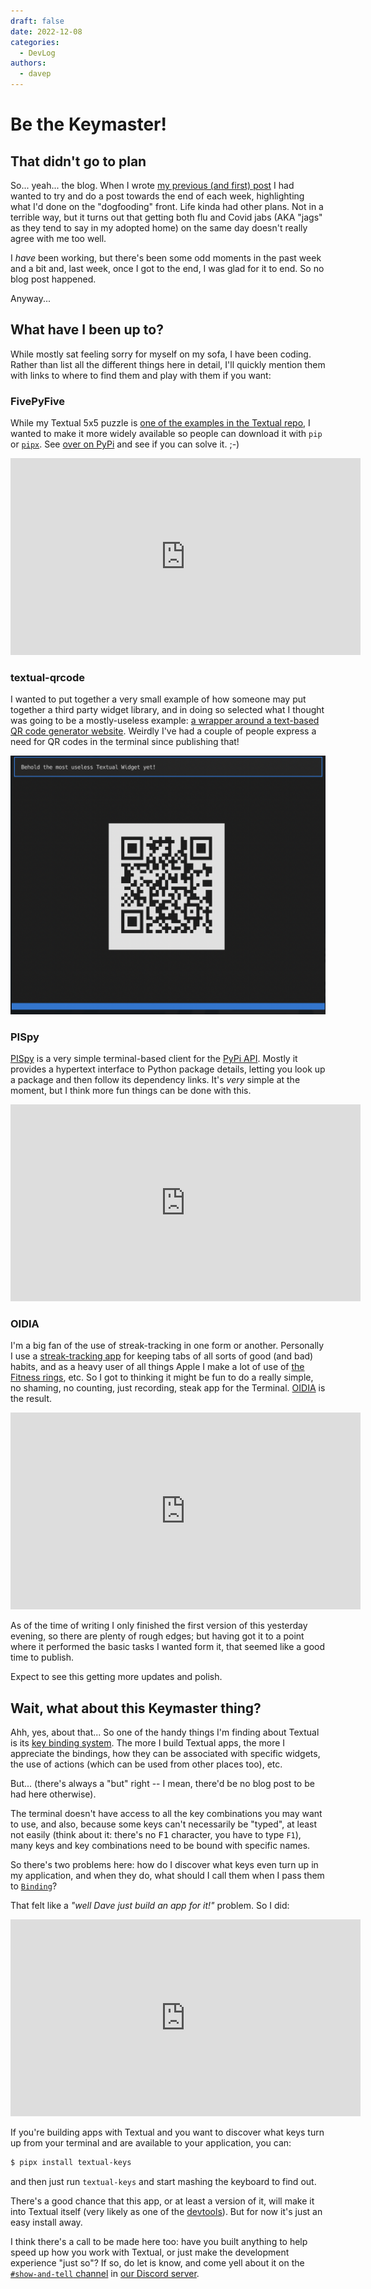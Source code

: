 ```yaml
---
draft: false
date: 2022-12-08
categories:
  - DevLog
authors:
  - davep
---
```


# Be the Keymaster!

## That didn't go to plan

So... yeah... the blog. When I wrote [my previous (and first)
post](https://textual.textualize.io/blog/2022/11/26/on-dog-food-the-original-metaverse-and-not-being-bored/)
I had wanted to try and do a post towards the end of each week, highlighting
what I'd done on the "dogfooding" front. Life kinda had other plans. Not in
a terrible way, but it turns out that getting both flu and Covid jabs (AKA
"jags" as they tend to say in my adopted home) on the same day doesn't
really agree with me too well.

I *have* been working, but there's been some odd moments in the past week
and a bit and, last week, once I got to the end, I was glad for it to end.
So no blog post happened.

Anyway...

<!-- more -->

## What have I been up to?

While mostly sat feeling sorry for myself on my sofa, I have been coding.
Rather than list all the different things here in detail, I'll quickly
mention them with links to where to find them and play with them if you
want:

### FivePyFive

While my Textual 5x5 puzzle is [one of the examples in the Textual
repo](https://github.com/Textualize/textual/tree/main/examples), I wanted to
make it more widely available so people can download it with `pip` or
[`pipx`](https://pypa.github.io/pipx/). See [over on
PyPi](https://pypi.org/project/fivepyfive/) and see if you can solve it. ;-)

<div class="video-wrapper">
    <iframe
        width="560" height="315"
        src="https://www.youtube.com/embed/Rf34Z5r7Q60"
        title="PISpy" frameborder="0"
        allow="accelerometer; autoplay; clipboard-write; encrypted-media; gyroscope; picture-in-picture"
        allowfullscreen>
    </iframe>
</div>

### textual-qrcode

I wanted to put together a very small example of how someone may put
together a third party widget library, and in doing so selected what I
thought was going to be a mostly-useless example: [a wrapper around a
text-based QR code generator
website](https://pypi.org/project/textual-qrcode/). Weirdly I've had a
couple of people express a need for QR codes in the terminal since
publishing that!

![A Textual QR Code](../images/2022-12-08-davep-devlog/textual-qrcode.png)

### PISpy

[PISpy](https://pypi.org/project/pispy-client/) is a very simple
terminal-based client for the [PyPi
API](https://warehouse.pypa.io/api-reference/). Mostly it provides a
hypertext interface to Python package details, letting you look up a package
and then follow its dependency links. It's *very* simple at the moment, but
I think more fun things can be done with this.

<div class="video-wrapper">
    <iframe
        width="560" height="315"
        src="https://www.youtube.com/embed/yMGD6bXqIEo"
        title="PISpy" frameborder="0"
        allow="accelerometer; autoplay; clipboard-write; encrypted-media; gyroscope; picture-in-picture"
        allowfullscreen>
    </iframe>
</div>

### OIDIA

I'm a big fan of the use of streak-tracking in one form or another.
Personally I use a [streak-tracking app](https://streaksapp.com/) for
keeping tabs of all sorts of good (and bad) habits, and as a heavy user of
all things Apple I make a lot of use of [the Fitness
rings](https://www.apple.com/uk/watch/close-your-rings/), etc. So I got to
thinking it might be fun to do a really simple, no shaming, no counting,
just recording, steak app for the Terminal.
[OIDIA](https://pypi.org/project/oidia/) is the result.

<div class="video-wrapper">
    <iframe
        width="560" height="315"
        src="https://www.youtube.com/embed/3Kz8eUzO9-8"
        title="YouTube video player"
        frameborder="0"
        allow="accelerometer; autoplay; clipboard-write; encrypted-media; gyroscope; picture-in-picture"
        allowfullscreen>
    </iframe>
</div>

As of the time of writing I only finished the first version of this
yesterday evening, so there are plenty of rough edges; but having got it to
a point where it performed the basic tasks I wanted form it, that seemed
like a good time to publish.

Expect to see this getting more updates and polish.

## Wait, what about this Keymaster thing?

Ahh, yes, about that... So one of the handy things I'm finding about Textual
is its [key binding
system](https://textual.textualize.io/guide/input/#bindings). The more
I build Textual apps, the more I appreciate the bindings, how they can be
associated with specific widgets, the use of actions (which can be used from
other places too), etc.

But... (there's always a "but" right -- I mean, there'd be no blog post to
be had here otherwise).

The terminal doesn't have access to all the key combinations you may want to
use, and also, because some keys can't necessarily be "typed", at least not
easily (think about it: there's no <kbd>F1</kbd> character, you have to type
`F1`), many keys and key combinations need to be bound with specific names.

So there's two problems here: how do I discover what keys even turn up in my
application, and when they do, what should I call them when I pass them to
[`Binding`](https://textual.textualize.io/api/binding/#textual.binding.Binding)?

That felt like a *"well Dave just build an app for it!"* problem. So I did:

<div class="video-wrapper">
    <iframe
        width="560" height="315"
        src="https://www.youtube.com/embed/-MV8LFfEOZo"
        title="YouTube video player"
        frameborder="0"
        allow="accelerometer; autoplay; clipboard-write; encrypted-media; gyroscope; picture-in-picture"
        allowfullscreen>
    </iframe>
</div>

If you're building apps with Textual and you want to discover what keys turn
up from your terminal and are available to your application, you can:

```sh
$ pipx install textual-keys
```

and then just run `textual-keys` and start mashing the keyboard to find out.

There's a good chance that this app, or at least a version of it, will make
it into Textual itself (very likely as one of the
[devtools](https://textual.textualize.io/guide/devtools/)). But for now it's
just an easy install away.

I think there's a call to be made here too: have you built anything to help
speed up how you work with Textual, or just make the development experience
"just so"? If so, do let is know, and come yell about it on the
[`#show-and-tell`
channel](https://discord.com/channels/1026214085173461072/1033752599112994867)
in [our Discord server](https://discord.gg/Enf6Z3qhVr).
